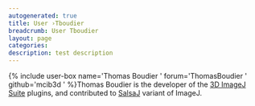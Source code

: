 ```yaml
---
autogenerated: true
title: User ›Tboudier
breadcrumb: User Tboudier
layout: page
categories: 
description: test description
---
```


{% include user-box name='Thomas Boudier ' forum='ThomasBoudier ' github='mcib3d ' %}Thomas Boudier is the developer of the [3D ImageJ Suite](http://imagejdocu.tudor.lu/doku.php?id=plugin:stacks:3d_ij_suite:start) plugins, and contributed to [SalsaJ](http://www.euhou.net/index.php/salsaj-software-mainmenu-9/) variant of ImageJ.
